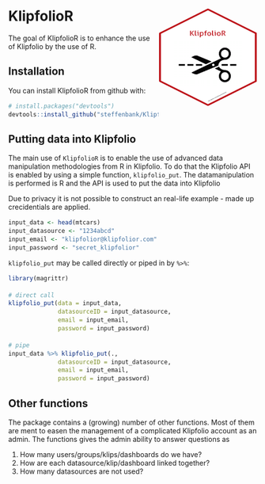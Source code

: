 # KlipfolioR <img src="man/figs/KlipfolioR.png" align="right" height = 200 width = 200 />

The goal of KlipfolioR is to enhance the use of Klipfolio by the use of R.



## Installation

You can install KlipfolioR from github with:


``` r
# install.packages("devtools")
devtools::install_github("steffenbank/KlipfolioR")
```

## Putting data into Klipfolio

The main use of `KlipfolioR` is to enable the use of advanced data manipulation methodologies from R in Klipfolio. To do that the Klipfolio API is enabled by using a simple function, `klipfolio_put`. The datamanipulation is performed is R and the API is used to put the data into Klipfolio

Due to privacy it is not possible to construct an real-life example - made up crecidentials are applied.  

``` r
input_data <- head(mtcars)
input_datasource <- "1234abcd"
input_email <- "klipfolior@klipfolior.com"
input_password <- "secret_klipfolior"
```


`klipfolio_put` may be called directly or piped in by `%>%`:

``` r
library(magrittr)

# direct call
klipfolio_put(data = input_data, 
              datasourceID = input_datasource, 
              email = input_email, 
              password = input_password)
              
# pipe
input_data %>% klipfolio_put(., 
              datasourceID = input_datasource, 
              email = input_email, 
              password = input_password)

```

## Other functions
The package contains a (growing) number of other functions. Most of them are ment to easen the management of a complicated Klipfolio account as an admin. The functions gives the admin ability to answer questions as

1. How many users/groups/klips/dashboards do we have?
2. How are each datasource/klip/dashboard linked together?
3. How many datasources are not used?



